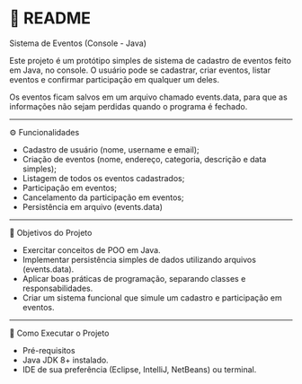 # 📄 README 
Sistema de Eventos (Console - Java)

Este projeto é um protótipo simples de sistema de cadastro de eventos feito em Java, no console.
O usuário pode se cadastrar, criar eventos, listar eventos e confirmar participação em qualquer um deles.

Os eventos ficam salvos em um arquivo chamado events.data, para que as informações não sejam perdidas quando o programa é fechado.
_____________________________________________________________________________________________________________
⚙️ Funcionalidades

- Cadastro de usuário (nome, username e email);
- Criação de eventos (nome, endereço, categoria, descrição e data simples);
- Listagem de todos os eventos cadastrados;
- Participação em eventos;
- Cancelamento da participação em eventos;
- Persistência em arquivo (events.data)
_____________________________________________________________________________________________________________
🎯 Objetivos do Projeto

- Exercitar conceitos de POO em Java.
- Implementar persistência simples de dados utilizando arquivos (events.data).
- Aplicar boas práticas de programação, separando classes e responsabilidades.
- Criar um sistema funcional que simule um cadastro e participação em eventos.
_____________________________________________________________________________________________________________
🚀 Como Executar o Projeto
- Pré-requisitos
- Java JDK 8+ instalado.
- IDE de sua preferência (Eclipse, IntelliJ, NetBeans) ou terminal.
